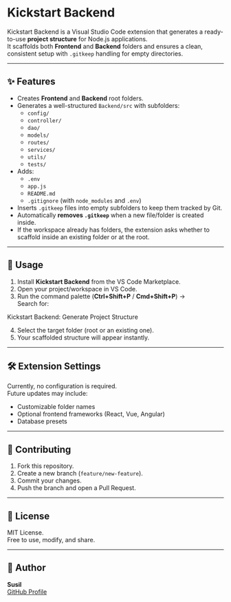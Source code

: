 # Kickstart Backend

Kickstart Backend is a Visual Studio Code extension that generates a ready-to-use **project structure** for Node.js applications.  
It scaffolds both **Frontend** and **Backend** folders and ensures a clean, consistent setup with `.gitkeep` handling for empty directories.

---

## ✨ Features

-   Creates **Frontend** and **Backend** root folders.
-   Generates a well-structured `Backend/src` with subfolders:
    -   `config/`
    -   `controller/`
    -   `dao/`
    -   `models/`
    -   `routes/`
    -   `services/`
    -   `utils/`
    -   `tests/`
-   Adds:
    -   `.env`
    -   `app.js`
    -   `README.md`
    -   `.gitignore` (with `node_modules` and `.env`)
-   Inserts `.gitkeep` files into empty subfolders to keep them tracked by Git.
-   Automatically **removes `.gitkeep`** when a new file/folder is created inside.
-   If the workspace already has folders, the extension asks whether to scaffold inside an existing folder or at the root.

---

## 🚀 Usage

1. Install **Kickstart Backend** from the VS Code Marketplace.
2. Open your project/workspace in VS Code.
3. Run the command palette (**Ctrl+Shift+P** / **Cmd+Shift+P**) →  
   Search for:

Kickstart Backend: Generate Project Structure

4. Select the target folder (root or an existing one).
5. Your scaffolded structure will appear instantly.

---

## 🛠️ Extension Settings

Currently, no configuration is required.  
Future updates may include:

-   Customizable folder names
-   Optional frontend frameworks (React, Vue, Angular)
-   Database presets

---

## 🤝 Contributing

1. Fork this repository.
2. Create a new branch (`feature/new-feature`).
3. Commit your changes.
4. Push the branch and open a Pull Request.

---

## 📜 License

MIT License.  
Free to use, modify, and share.

---

## 👤 Author

**Susil**  
[GitHub Profile](https://github.com/Susil1)
